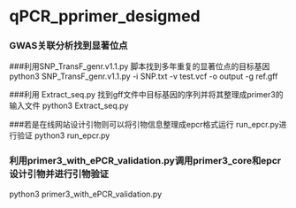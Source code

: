 # qPCR_pprimer_desigmed
### GWAS关联分析找到显著位点

###利用SNP_TransF_genr.v1.1.py 脚本找到多年重复的显著位点的目标基因
python3 SNP_TransF_genr.v1.1.py -i SNP.txt -v test.vcf -o output -g ref.gff



###利用 Extract_seq.py 找到gff文件中目标基因的序列并将其整理成primer3的输入文件
python3 Extract_seq.py


###若是在线网站设计引物则可以将引物信息整理成epcr格式运行 run_epcr.py进行验证
python3 run_epcr.py


### 利用primer3_with_ePCR_validation.py调用primer3_core和epcr 设计引物并进行引物验证
python3 primer3_with_ePCR_validation.py


